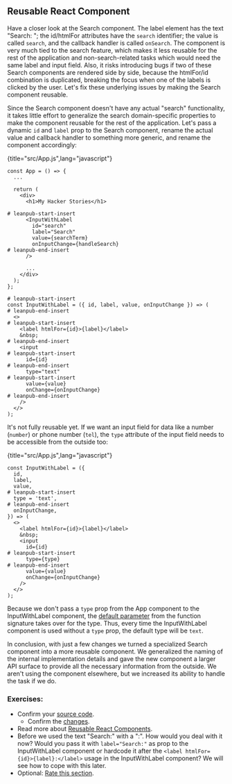 ## Reusable React Component

Have a closer look at the Search component. The label element has the text "Search: "; the id/htmlFor attributes have the `search` identifier; the value is called `search`, and the callback handler is called `onSearch`. The component is very much tied to the search feature, which makes it less reusable for the rest of the application and non-search-related tasks which would need the same label and input field. Also, it risks introducing bugs if two of these Search components are rendered side by side, because the htmlFor/id combination is duplicated, breaking the focus when one of the labels is clicked by the user. Let's fix these underlying issues by making the Search component reusable.

Since the Search component doesn't have any actual "search" functionality, it takes little effort to generalize the search domain-specific properties to make the component reusable for the rest of the application. Let's pass a dynamic `id` and `label` prop to the Search component, rename the actual value and callback handler to something more generic, and rename the component accordingly:

{title="src/App.js",lang="javascript"}
~~~~~~~
const App = () => {
  ...

  return (
    <div>
      <h1>My Hacker Stories</h1>

# leanpub-start-insert
      <InputWithLabel
        id="search"
        label="Search"
        value={searchTerm}
        onInputChange={handleSearch}
# leanpub-end-insert
      />

      ...
    </div>
  );
};

# leanpub-start-insert
const InputWithLabel = ({ id, label, value, onInputChange }) => (
# leanpub-end-insert
  <>
# leanpub-start-insert
    <label htmlFor={id}>{label}</label>
    &nbsp;
# leanpub-end-insert
    <input
# leanpub-start-insert
      id={id}
# leanpub-end-insert
      type="text"
# leanpub-start-insert
      value={value}
      onChange={onInputChange}
# leanpub-end-insert
    />
  </>
);
~~~~~~~

It's not fully reusable yet. If we want an input field for data like a number (`number`) or phone number (`tel`), the `type` attribute of the input field needs to be accessible from the outside too:

{title="src/App.js",lang="javascript"}
~~~~~~~
const InputWithLabel = ({
  id,
  label,
  value,
# leanpub-start-insert
  type = 'text',
# leanpub-end-insert
  onInputChange,
}) => (
  <>
    <label htmlFor={id}>{label}</label>
    &nbsp;
    <input
      id={id}
# leanpub-start-insert
      type={type}
# leanpub-end-insert
      value={value}
      onChange={onInputChange}
    />
  </>
);
~~~~~~~

Because we don't pass a `type` prop from the App component to the InputWithLabel component, the [default parameter](https://mzl.la/3aUefkN) from the function signature takes over for the type. Thus, every time the InputWithLabel component is used without a `type` prop, the default type will be `text`.

In conclusion, with just a few changes we turned a specialized Search component into a more reusable component. We generalized the naming of the internal implementation details and gave the new component a larger API surface to provide all the necessary information from the outside. We aren't using the component elsewhere, but we increased its ability to handle the task if we do.

### Exercises:

* Confirm your [source code](https://bit.ly/3B0roTU).
  * Confirm the [changes](https://bit.ly/3C2DzAY).
* Read more about [Reusable React Components](https://www.robinwieruch.de/react-reusable-components).
* Before we used the text "Search:" with a ":". How would you deal with it now? Would you pass it with `label="Search:"` as prop to the InputWithLabel component or hardcode it after the `<label htmlFor={id}>{label}:</label>` usage in the InputWithLabel component? We will see how to cope with this later.
* Optional: [Rate this section](https://forms.gle/76C3LvW3kHHwdhgq5).